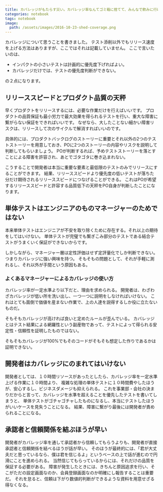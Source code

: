 ```yaml
---
title: カバレッジがもたらす災い。カバレッジ率なんてゴミ箱に捨てて、みんなで飲みに行け。
categories: notebook
tags: notebook
image:
  path: /assets/images/2016-10-23-shed-coverage.png
---
```

カバレッジについて思うことを書きました。
テスト添削以外でもリリース速度を上げる方法はありますが、ここではそれは記載していません。
ここで言いたいのは、

- インパクトの小さいテストは計画的に優先度下げればよい。
- カバレッジだけでは、テストの優先度判断ができない。

の２点になります。

## リリーススピードとプロダクト品質の天秤

早くプロダクトをリリースするには、必要な作業だけを行えばいいです。
プロダクトの品質保証も最小労力で最大効果を得られるテストを行い、重大な障害に繋がらない保証をできればいいです。
なぜなら、大したことない細かい障害リスクは、リリースして次のサイクルで解消すればいいのです。

具体的には、プロダクトバックログのストーリーに重要とそれ以外の2つのテストストーリーを用意しておき、POに2つのストーリーの内容やリスクを説明して判断してもらいましょう。
POが判断するれば、予めテストストーリーを落とすことによる障害を許容され、あとでゴタゴタに巻き込まれない。

こうすることで開発者は本当に重要な要素と最低限のテストのみでリリースにすることができます。
結果、リリーススピードより優先度の低いテストが落ちた分だけ期待されるリリーススピードにつなげることができる。
これはPOが希望するリリーススピードと許容する品質低下の天秤をPO自身が判断したことになります。

## 単体テストはエンジニアのものマネージャーのためではない

本来単体テストはエンジニアが不安を取り除くために存在する。それ以上の期待をしてはいけない。
単体テストが完璧でも繋ぎこみ部分のテストである結合テストがうまくいく保証ができないからです。

しかしながら、マネージャー層は定性評価はせず定評量化でしか判断できない。つまりカバレッジに強い興味を持つ。
そもそもの問題として、それが手軽に測れるし、それ以外が手間という原因もある。

### よくあるマネージャーによるカバレッジの使い方

カバレッジ率が一定水準より以下だと、理由を求められる。
開発者は、わざわざカバレッジが低い所を洗い出し、一つ一つに説明をしなければいけない。
これはとても面倒で価値を産まない作業で、上の人達を説得するしか役に立たないものだ。

そもそもカバレッジが高ければ良いと定めたルールが歪んでいる。
カバレッジとはテスト結果による網羅性という副産物であって、テストによって得られる安定性・信頼性を証明したものではない。

そもそもカバレッジが100%でもそのコードがそもそも想定した作りであるかは証明できない。

## 開発者はカバレッジにのまれてはいけない

開発者としては、１０時間リソースがあったとしたら、カバレッジ率を一定水準上げる作業に１０時間より、 複雑な処理の単体テストに１０時間費やしたほうが、安心するし、ビジネスダメージも抑えられる。
これを事業部・会社の決まりだからと言って、カバレッジを水準を超えることを優先したテストを書いてしまうと、 単体テストがゴチャゴチャしたものになるし、本当にテストしたほうがいいケースを見失うことになる。
結果、障害に繋がり最後には開発者が責められることになる。

## 承認者と信頼関係を結ぶほうが早い

開発者がカバレッジ率を通して承認者から信頼してもらうよりも、開発者が直接承認者と信頼関係を結べるほうが話が早い。
そのほうが最終的には、「君が大丈夫だと思っているなら、僕は君を信じるよ」というベースの上で話が進むので円滑にことを進められる。
当然信じてもらっているからには、それだけの品質を保証する必要がある。
障害が発生したときには、きちんと原因追求を行い、そこがただの設定画面なのか、会員登録画面なのか明確にし報告することは重要だ。
それを怠ると、信頼は下がり数値的判断ができるような資料を用意せざる得なくなる。
